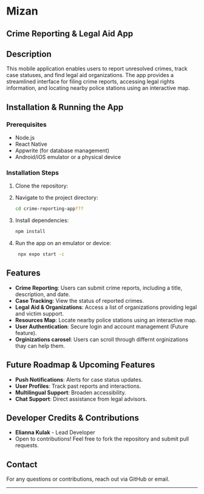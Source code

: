 # Mizan
## Crime Reporting & Legal Aid App

## Description
This mobile application enables users to report unresolved crimes, track case statuses, and find legal aid organizations. The app provides a streamlined interface for filing crime reports, accessing legal rights information, and locating nearby police stations using an interactive map.

## Installation & Running the App
### Prerequisites
- Node.js
- React Native
- Appwrite (for database management)
- Android/iOS emulator or a physical device

### Installation Steps
1. Clone the repository:

2. Navigate to the project directory:
   ```sh
   cd crime-reporting-app???
   ```
3. Install dependencies:
   ```sh
   npm install
4. Run the app on an emulator or device:
   ```sh
    npx expo start -c  
   ```

## Features
- **Crime Reporting**: Users can submit crime reports, including a title, description, and date.
- **Case Tracking**: View the status of reported crimes.
- **Legal Aid & Organizations**: Access a list of organizations providing legal and victim support.
- **Resources Map**: Locate nearby police stations using an interactive map.
- **User Authentication**: Secure login and account management (Future feature).
- **Orginizations carosel**: Users can scroll through differnt orginizations thay can help them. 


## Future Roadmap & Upcoming Features
- **Push Notifications**: Alerts for case status updates.
- **User Profiles**: Track past reports and interactions.
- **Multilingual Support**: Broaden accessibility.
- **Chat Support**: Direct assistance from legal advisors.

## Developer Credits & Contributions
- **Elianna Kulak** - Lead Developer
- Open to contributions! Feel free to fork the repository and submit pull requests.

## Contact
For any questions or contributions, reach out via GitHub or email.

---
